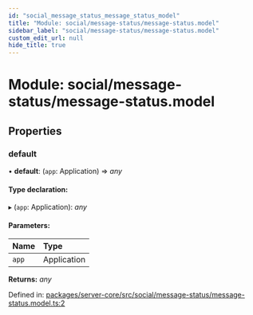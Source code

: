 ```yaml
---
id: "social_message_status_message_status_model"
title: "Module: social/message-status/message-status.model"
sidebar_label: "social/message-status/message-status.model"
custom_edit_url: null
hide_title: true
---
```


# Module: social/message-status/message-status.model

## Properties

### default

• **default**: (`app`: Application) => *any*

#### Type declaration:

▸ (`app`: Application): *any*

#### Parameters:

| Name | Type |
| :------ | :------ |
| `app` | Application |

**Returns:** *any*

Defined in: [packages/server-core/src/social/message-status/message-status.model.ts:2](https://github.com/xr3ngine/xr3ngine/blob/2d83606b6/packages/server-core/src/social/message-status/message-status.model.ts#L2)

